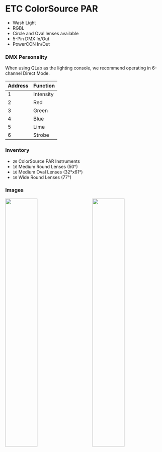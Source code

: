 # ETC ColorSource PAR

- Wash Light
- RGBL
- Circle and Oval lenses available
- 5-Pin DMX In/Out
- PowerCON In/Out


### DMX Personality
When using QLab as the lighting console, we recommend operating in 6-channel Direct Mode.

| Address | Function  |
| ------- | --------- |
| 1       | Intensity |
| 2       | Red       |
| 3       | Green     |
| 4       | Blue      |
| 5       | Lime      |
| 6       | Strobe    |


### Inventory
- `20` ColorSource PAR Instruments
- `10` Medium Round Lenses (50&deg;)
- `10` Medium Oval Lenses (32&deg;x61&deg;)
- `10` Wide Round Lenses (77&deg;)


### Images

<img align="left" width="45%" src="https://etc.widen.net/content/pqeichducn/png/ColorSource_PAR_Lime.png?collectionShareName=135tit0n&x.app=portals&x.portal_shortcode=wjq8djnw&w=600">

<img align="right" width="45%" src="https://etc.widen.net/content/ynon4gbt2s/png/Colorsource_Par_back_XLR.png?collectionShareName=135tit0n&x.app=portals&x.portal_shortcode=wjq8djnw&w=600">

